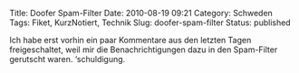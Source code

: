 Title: Doofer Spam-Filter
Date: 2010-08-19 09:21
Category: Schweden
Tags: Fiket, KurzNotiert, Technik
Slug: doofer-spam-filter
Status: published

Ich habe erst vorhin ein paar Kommentare aus den letzten Tagen
freigeschaltet, weil mir die Benachrichtigungen dazu in den Spam-Filter
gerutscht waren. ‘schuldigung.


